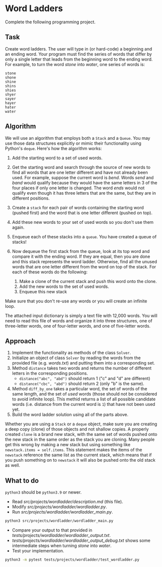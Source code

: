 # Word Ladders

Complete the following programming project.

## Task

Create word ladders. The user will type in (or hard-code) a beginning and an ending word. Your program must find the series of words that differ by only a single letter that leads from the beginning word to the ending word. For example, to turn the word _stone_ into _water_, one series of words is:

```text
stone
shone
shine
shins
shies
shyer
sayer
hayer
hater
water
```

## Algorithm

We will use an algorithm that employs both a `Stack` and a `Queue`. You may use those data structures explicitly or mimic their functionality using Python's `deque`. Here's how the algorithm works:

1. Add the starting word to a set of used words.

2. Get the starting word and search through the source of new words to find all words that are one letter different and have not already been used. For example, suppose the current word is _bend_. Words _send_ and _band_ would qualify because they would have the same letters in 3 of the four places if only one letter is changed. The word _ends_ would not qualify even though it has three letters that are the same, but they are in different positions.

3. Create a `stack` for each pair of words containing the starting word (pushed first) and the word that is one letter different (pushed on top).

4. Add these new words to your set of used words so you don't use them again.

5. Enqueue each of these stacks into a `queue`. You have created a queue of stacks!

6. Now dequeue the first stack from the queue, look at its top word and compare it with the ending word. If they are equal, then you are done and this stack represents the word ladder. Otherwise, find all the unused words that are one letter different from the word on top of the stack. For each of these words do the following:

   1. Make a clone of the current stack and push this word onto the clone.
   2. Add the new words to the set of used words.
   3. Enqueue this new stack

Make sure that you don't re-use any words or you will create an infinite loop.

The attached input dictionary is simply a text file with 12,000 words. You will need to read this file of words and organize it into three structures, one of three-letter words, one of four-letter words, and one of five-letter words.

## Approach

1. Implement the functionality as methods of the class `Solver`.
2. Initialize an object of class `Solver` by reading the words from the provided file (e.g. _words.txt_) and putting them into a corresponding set.
3. Method `distance` takes two words and returns the number of different letters in the corresponding positions.
   - `distance("abc", "abd")` should return 1 ("c" and "d" are different)
   - `distance("cbc", "abd")` should return 2 (only "b" is the same).
4. Method `diff_by_one` takes a particular word, the set of words of the same length, and the set of _used_ words (those should not be considered to avoid infinite loop). This methid returns a list of all possible candidate words (i.e. distance from the current word is `1`) that have not been used yet.
5. Build the word ladder solution using all of the parts above.

Whether you are using a `Stack` or a `deque` object, make sure you are creating a deep copy (clone) of those objects and not shallow copies. A properly created `clone` is a brand new stack, with the same set of words pushed onto the new stack in the same order as the stack you are cloning. Many people get this wrong by making a new stack but using something like `newstack.items = self.items`. This statement makes the items of the `newstack` reference the same list as the current stack, which means that if you push something on to `newstack` it will also be pushed onto the old stack as well.

## What to do

`python3` should be `python3.9` or newer.

- Read _src/projects/wordladder/description.md_ (this file).
- Modify _src/projects/wordladder/wordladder.py_.
- Run _src/projects/wordladder/wordladder_main.py_.

```bash
python3 src/projects/wordladder/wordladder_main.py
```

- Compare your output to that provided in _tests/projects/wordladder/wordladder_output.txt_.
- _tests/projects/wordladder/wordladder_output_debug.txt_ shows some intermediate steps when turning _stone_ into _water_.
- Test your implementation.

```bash
python3 -m pytest tests/projects/wordladder/test_wordladder.py
```
